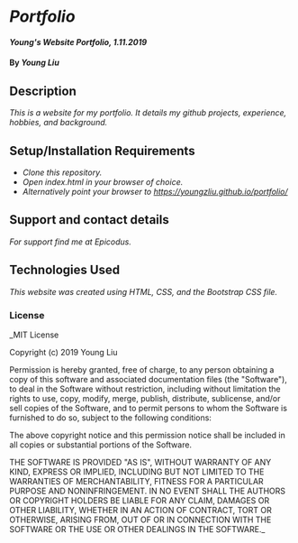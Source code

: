 # _Portfolio_

#### _Young's Website Portfolio, 1.11.2019_

#### By _**Young Liu**_

## Description

_This is a website for my portfolio. It details my github projects, experience, hobbies, and background._

## Setup/Installation Requirements

* _Clone this repository._
* _Open index.html in your browser of choice._
* _Alternatively point your browser to https://youngzliu.github.io/portfolio/_

## Support and contact details

_For support find me at Epicodus._

## Technologies Used

_This website was created using HTML, CSS, and the Bootstrap CSS file._

### License

_MIT License

Copyright (c) 2019 Young Liu

Permission is hereby granted, free of charge, to any person obtaining a copy
of this software and associated documentation files (the "Software"), to deal
in the Software without restriction, including without limitation the rights
to use, copy, modify, merge, publish, distribute, sublicense, and/or sell
copies of the Software, and to permit persons to whom the Software is
furnished to do so, subject to the following conditions:

The above copyright notice and this permission notice shall be included in all
copies or substantial portions of the Software.

THE SOFTWARE IS PROVIDED "AS IS", WITHOUT WARRANTY OF ANY KIND, EXPRESS OR
IMPLIED, INCLUDING BUT NOT LIMITED TO THE WARRANTIES OF MERCHANTABILITY,
FITNESS FOR A PARTICULAR PURPOSE AND NONINFRINGEMENT. IN NO EVENT SHALL THE
AUTHORS OR COPYRIGHT HOLDERS BE LIABLE FOR ANY CLAIM, DAMAGES OR OTHER
LIABILITY, WHETHER IN AN ACTION OF CONTRACT, TORT OR OTHERWISE, ARISING FROM,
OUT OF OR IN CONNECTION WITH THE SOFTWARE OR THE USE OR OTHER DEALINGS IN THE
SOFTWARE._
